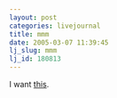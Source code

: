 ```yaml
---
layout: post
categories: livejournal
title: mmm
date: 2005-03-07 11:39:45
lj_slug: mmm
lj_id: 180813
---
```

I want [this](http://cgi.ebay.com/ebaymotors/ws/eBayISAPI.dll?ViewItem&item=4533826627&rd=1&sspagename=STRK%3AMEWA%3AIT).
